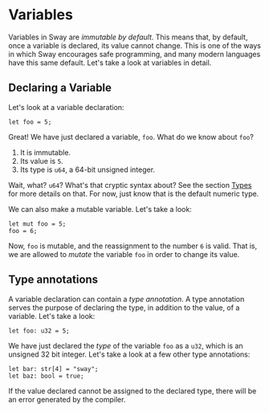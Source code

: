 # Variables

Variables in Sway are _immutable by default_. This means that, by default, once a variable is declared, its value cannot change. This is one of the ways in which Sway encourages safe programming, and many modern languages have this same default. Let's take a look at variables in detail.

## Declaring a Variable
Let's look at a variable declaration:
```
let foo = 5;
```

Great! We have just declared a variable, `foo`. What do we know about `foo`? 
1. It is immutable.
1. Its value is `5`. 
1. Its type is `u64`, a 64-bit unsigned integer.

Wait, what? `u64`? What's that cryptic syntax about? See the section [Types](./Types.md) for more details on that. For now, just know that is the default numeric type.

We can also make a mutable variable. Let's take a look:
```
let mut foo = 5;
foo = 6;
```

Now, `foo` is mutable, and the reassignment to the number `6` is valid. That is, we are allowed to _mutate_ the variable `foo` in order to change its value.

## Type annotations
A variable declaration can contain a _type annotation_. A type annotation serves the purpose of declaring the type, in addition to the value, of a variable. Let's take a look:
```
let foo: u32 = 5;
```

We have just declared the _type_ of the variable `foo` as a `u32`, which is an unsigned 32 bit integer. Let's take a look at a few other type annotations:
```
let bar: str[4] = "sway";
let baz: bool = true;
```
If the value declared cannot be assigned to the declared type, there will be an error generated by the compiler. 
